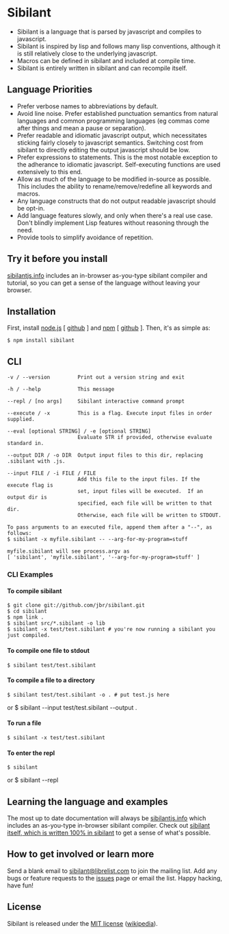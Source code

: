 # Sibilant

- Sibilant is a language that is parsed by javascript and compiles to
  javascript.
- Sibilant is inspired by lisp and follows many lisp conventions,
  although it is still relatively close to the underlying javascript.
- Macros can be defined in sibilant and included at compile time.
- Sibilant is entirely written in sibilant and can recompile itself.

## Language Priorities

- Prefer verbose names to abbreviations by default.
- Avoid line noise.  Prefer established punctuation semantics from
  natural languages and common programming languages (eg commas come
  after things and mean a pause or separation).
- Prefer readable and idiomatic javascript output, which necessitates
  sticking fairly closely to javascript semantics. Switching cost from
  sibilant to directly editing the output javascript should be low.
- Prefer expressions to statements. This is the most notable exception
  to the adherance to idiomatic javascript. Self-executing functions
  are used extensively to this end.
- Allow as much of the language to be modified in-source as
  possible. This includes the ability to rename/remove/redefine all
  keywords and macros.
- Any language constructs that do not output readable javascript
  should be opt-in.
- Add language features slowly, and only when there's a real use
  case. Don't blindly implement Lisp features without reasoning
  through the need.
- Provide tools to simplify avoidance of repetition.

## Try it before you install

[sibilantjs.info](http://sibilantjs.info) includes an in-browser
as-you-type sibilant compiler and tutorial, so you can get a sense of
the language without leaving your browser.

## Installation

First, install [node.js](http://nodejs.org) [
[github](http://github.com/ry/node) ] and [npm](http://npmjs.org) [
[github](http://github.com/isaacs/npm) ].  Then, it's as simple as:

    $ npm install sibilant

## CLI

    -v / --version         Print out a version string and exit
    
    -h / --help            This message
    
    --repl / [no args]     Sibilant interactive command prompt
    
    --execute / -x         This is a flag. Execute input files in order supplied.
    
    --eval [optional STRING] / -e [optional STRING]
                           Evaluate STR if provided, otherwise evaluate standard in.
    
    --output DIR / -o DIR  Output input files to this dir, replacing .sibilant with .js.
    
    --input FILE / -i FILE / FILE
                           Add this file to the input files. If the execute flag is
                           set, input files will be executed.  If an output dir is
                           specified, each file will be written to that dir.
                           Otherwise, each file will be written to STDOUT.
    
    To pass arguments to an executed file, append them after a "--", as follows:
    $ sibilant -x myfile.sibilant -- --arg-for-my-program=stuff
    
    myfile.sibilant will see process.argv as
    [ 'sibilant', 'myfile.sibilant', '--arg-for-my-program=stuff' ]

    
### CLI Examples

#### To compile sibilant

    $ git clone git://github.com/jbr/sibilant.git
    $ cd sibilant
    $ npm link .
    $ sibilant src/*.sibilant -o lib
    $ sibilant -x test/test.sibilant # you're now running a sibilant you just compiled.

#### To compile one file to stdout

    $ sibilant test/test.sibilant

#### To compile a file to a directory

    $ sibilant test/test.sibilant -o . # put test.js here
or
    $ sibilant --input test/test.sibilant --output .

#### To run a file

    $ sibilant -x test/test.sibilant

#### To enter the repl

    $ sibilant
or
    $ sibilant --repl

## Learning the language and examples

The most up to date documentation will always be
[sibilantjs.info](http://sibilantjs.info) which includes an
as-you-type in-browser sibilant compiler.  Check out [sibilant itself,
which is written 100% in
sibilant](http://github.com/jbr/sibilant/tree/master/src) to get a
sense of what's possible.

## How to get involved or learn more

Send a blank email to
[sibilant@librelist.com](mailto:sibilant@librelist.com) to join the
mailing list.  Add any bugs or feature requests to the
[issues](http://github.com/jbr/sibilant/issues) page or email the
list.  Happy hacking, have fun!

## License

Sibilant is released under the [MIT
license](http://github.com/jbr/sibilant/blob/master/LICENSE)
([wikipedia](http://en.wikipedia.org/wiki/MIT_License)).
